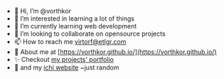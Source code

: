 - 👋 Hi, I’m @vorthkor
- 👀 I’m interested in learning a lot of things
- 🌱 I’m currently learning web development
- 💞️ I’m looking to collaborate on opensource projects
- 📫 How to reach me virtorf@etlgr.com
- 🚀 About me at [https://vorthkor.github.io/](https://vorthkor.github.io/)
- ✨ Checkout [my projects' portfolio](https://vorthkor.github.io/portfolio/)
- :nail_care: and my [ichi website](https://vorthk.ichi.city/) ~just random

<!---
vorthkor/vorthkor is a ✨ special ✨ repository because its `README.md` (this file) appears on your GitHub profile.
You can click the Preview link to take a look at your changes.
--->
